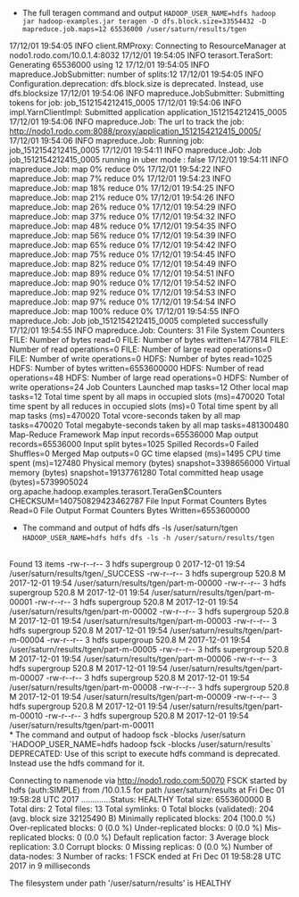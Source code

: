 * The full teragen command and output
`HADOOP_USER_NAME=hdfs hadoop jar hadoop-examples.jar teragen -D dfs.block.size=33554432 -D mapreduce.job.maps=12 65536000 /user/saturn/results/tgen` <br>

17/12/01 19:54:05 INFO client.RMProxy: Connecting to ResourceManager at nodo1.rodo.com/10.0.1.4:8032
17/12/01 19:54:05 INFO terasort.TeraSort: Generating 65536000 using 12
17/12/01 19:54:05 INFO mapreduce.JobSubmitter: number of splits:12
17/12/01 19:54:05 INFO Configuration.deprecation: dfs.block.size is deprecated. Instead, use dfs.blocksize
17/12/01 19:54:06 INFO mapreduce.JobSubmitter: Submitting tokens for job: job_1512154212415_0005
17/12/01 19:54:06 INFO impl.YarnClientImpl: Submitted application application_1512154212415_0005
17/12/01 19:54:06 INFO mapreduce.Job: The url to track the job: http://nodo1.rodo.com:8088/proxy/application_1512154212415_0005/
17/12/01 19:54:06 INFO mapreduce.Job: Running job: job_1512154212415_0005
17/12/01 19:54:11 INFO mapreduce.Job: Job job_1512154212415_0005 running in uber mode : false
17/12/01 19:54:11 INFO mapreduce.Job:  map 0% reduce 0%
17/12/01 19:54:22 INFO mapreduce.Job:  map 7% reduce 0%
17/12/01 19:54:23 INFO mapreduce.Job:  map 18% reduce 0%
17/12/01 19:54:25 INFO mapreduce.Job:  map 21% reduce 0%
17/12/01 19:54:26 INFO mapreduce.Job:  map 26% reduce 0%
17/12/01 19:54:29 INFO mapreduce.Job:  map 37% reduce 0%
17/12/01 19:54:32 INFO mapreduce.Job:  map 48% reduce 0%
17/12/01 19:54:35 INFO mapreduce.Job:  map 56% reduce 0%
17/12/01 19:54:39 INFO mapreduce.Job:  map 65% reduce 0%
17/12/01 19:54:42 INFO mapreduce.Job:  map 75% reduce 0%
17/12/01 19:54:45 INFO mapreduce.Job:  map 82% reduce 0%
17/12/01 19:54:49 INFO mapreduce.Job:  map 89% reduce 0%
17/12/01 19:54:51 INFO mapreduce.Job:  map 90% reduce 0%
17/12/01 19:54:52 INFO mapreduce.Job:  map 92% reduce 0%
17/12/01 19:54:53 INFO mapreduce.Job:  map 97% reduce 0%
17/12/01 19:54:54 INFO mapreduce.Job:  map 100% reduce 0%
17/12/01 19:54:55 INFO mapreduce.Job: Job job_1512154212415_0005 completed successfully
17/12/01 19:54:55 INFO mapreduce.Job: Counters: 31
	File System Counters
		FILE: Number of bytes read=0
		FILE: Number of bytes written=1477814
		FILE: Number of read operations=0
		FILE: Number of large read operations=0
		FILE: Number of write operations=0
		HDFS: Number of bytes read=1025
		HDFS: Number of bytes written=6553600000
		HDFS: Number of read operations=48
		HDFS: Number of large read operations=0
		HDFS: Number of write operations=24
	Job Counters 
		Launched map tasks=12
		Other local map tasks=12
		Total time spent by all maps in occupied slots (ms)=470020
		Total time spent by all reduces in occupied slots (ms)=0
		Total time spent by all map tasks (ms)=470020
		Total vcore-seconds taken by all map tasks=470020
		Total megabyte-seconds taken by all map tasks=481300480
	Map-Reduce Framework
		Map input records=65536000
		Map output records=65536000
		Input split bytes=1025
		Spilled Records=0
		Failed Shuffles=0
		Merged Map outputs=0
		GC time elapsed (ms)=1495
		CPU time spent (ms)=127480
		Physical memory (bytes) snapshot=3398656000
		Virtual memory (bytes) snapshot=19137761280
		Total committed heap usage (bytes)=5739905024
	org.apache.hadoop.examples.terasort.TeraGen$Counters
		CHECKSUM=140750829423462787
	File Input Format Counters 
		Bytes Read=0
	File Output Format Counters 
		Bytes Written=6553600000
<br>
* The command and output of hdfs dfs -ls /user/saturn/tgen
`HADOOP_USER_NAME=hdfs hdfs dfs -ls -h /user/saturn/results/tgen`
<br>
Found 13 items
-rw-r--r--   3 hdfs supergroup          0 2017-12-01 19:54 /user/saturn/results/tgen/_SUCCESS
-rw-r--r--   3 hdfs supergroup    520.8 M 2017-12-01 19:54 /user/saturn/results/tgen/part-m-00000
-rw-r--r--   3 hdfs supergroup    520.8 M 2017-12-01 19:54 /user/saturn/results/tgen/part-m-00001
-rw-r--r--   3 hdfs supergroup    520.8 M 2017-12-01 19:54 /user/saturn/results/tgen/part-m-00002
-rw-r--r--   3 hdfs supergroup    520.8 M 2017-12-01 19:54 /user/saturn/results/tgen/part-m-00003
-rw-r--r--   3 hdfs supergroup    520.8 M 2017-12-01 19:54 /user/saturn/results/tgen/part-m-00004
-rw-r--r--   3 hdfs supergroup    520.8 M 2017-12-01 19:54 /user/saturn/results/tgen/part-m-00005
-rw-r--r--   3 hdfs supergroup    520.8 M 2017-12-01 19:54 /user/saturn/results/tgen/part-m-00006
-rw-r--r--   3 hdfs supergroup    520.8 M 2017-12-01 19:54 /user/saturn/results/tgen/part-m-00007
-rw-r--r--   3 hdfs supergroup    520.8 M 2017-12-01 19:54 /user/saturn/results/tgen/part-m-00008
-rw-r--r--   3 hdfs supergroup    520.8 M 2017-12-01 19:54 /user/saturn/results/tgen/part-m-00009
-rw-r--r--   3 hdfs supergroup    520.8 M 2017-12-01 19:54 /user/saturn/results/tgen/part-m-00010
-rw-r--r--   3 hdfs supergroup    520.8 M 2017-12-01 19:54 /user/saturn/results/tgen/part-m-00011
<br>
* The command and output of hadoop fsck -blocks /user/saturn
`HADOOP_USER_NAME=hdfs hadoop fsck -blocks /user/saturn/results`
DEPRECATED: Use of this script to execute hdfs command is deprecated.
Instead use the hdfs command for it.

Connecting to namenode via http://nodo1.rodo.com:50070
FSCK started by hdfs (auth:SIMPLE) from /10.0.1.5 for path /user/saturn/results at Fri Dec 01 19:58:28 UTC 2017
.............Status: HEALTHY
 Total size:	6553600000 B
 Total dirs:	2
 Total files:	13
 Total symlinks:		0
 Total blocks (validated):	204 (avg. block size 32125490 B)
 Minimally replicated blocks:	204 (100.0 %)
 Over-replicated blocks:	0 (0.0 %)
 Under-replicated blocks:	0 (0.0 %)
 Mis-replicated blocks:		0 (0.0 %)
 Default replication factor:	3
 Average block replication:	3.0
 Corrupt blocks:		0
 Missing replicas:		0 (0.0 %)
 Number of data-nodes:		3
 Number of racks:		1
FSCK ended at Fri Dec 01 19:58:28 UTC 2017 in 9 milliseconds

The filesystem under path '/user/saturn/results' is HEALTHY

